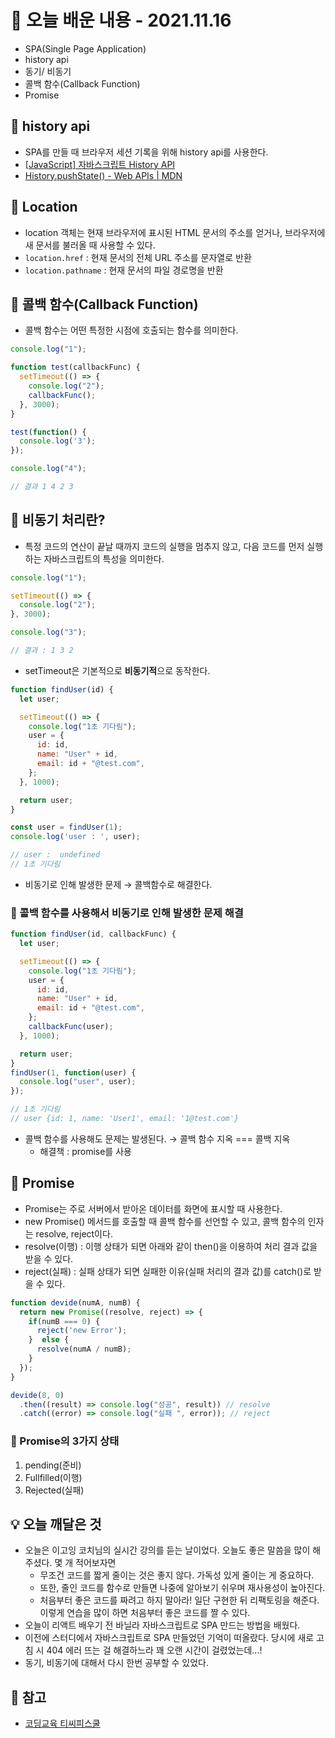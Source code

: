 # 📖 오늘 배운 내용 - 2021.11.16
- SPA(Single Page Application)
- history api
- 동기/ 비동기
- 콜백 함수(Callback Function)
- Promise

## 📝 history api
- SPA를 만들 때 브라우저 세션 기록을 위해 history api를 사용한다.
- [[JavaScript] 자바스크립트 History API](https://lakelouise.tistory.com/168)
- [History.pushState() - Web APIs | MDN](https://developer.mozilla.org/en-US/docs/Web/API/History/pushState)

## 📝 Location
- location 객체는 현재 브라우저에 표시된 HTML 문서의 주소를 얻거나, 브라우저에 새 문서를 불러올 때 사용할 수 있다.
- `location.href` : 현재 문서의 전체 URL 주소를 문자열로 반환
- `location.pathname` : 현재 문서의 파일 경로명을 반환

## 📝 콜백 함수(Callback Function)
- 콜백 함수는 어떤 특정한 시점에 호출되는 함수를 의미한다.
```javascript
console.log("1");

function test(callbackFunc) {
  setTimeout(() => {
    console.log("2");
    callbackFunc();
  }, 3000);
}

test(function() {
  console.log('3');
});

console.log("4");

// 결과 1 4 2 3
```

## 📝 비동기 처리란?
- 특정 코드의 연산이 끝날 때까지 코드의 실행을 멈추지 않고, 다음 코드를 먼저 실행하는 자바스크립트의 특성을 의미한다.
```javascript
console.log("1");

setTimeout(() => {
  console.log("2");
}, 3000);

console.log("3");

// 결과 : 1 3 2
```
- setTimeout은 기본적으로 **비동기적**으로 동작한다.

```javascript
function findUser(id) {
  let user;

  setTimeout(() => {
    console.log("1초 기다림");
    user = {
      id: id,
      name: "User" + id,
      email: id + "@test.com",
    };
  }, 1000);

  return user;
}

const user = findUser(1);
console.log('user : ', user);

// user :  undefined
// 1초 기다림
```
- 비동기로 인해 발생한 문제 → 콜백함수로 해결한다.

### 📕 콜백 함수를 사용해서 비동기로 인해 발생한 문제 해결
```javascript
function findUser(id, callbackFunc) {
  let user;

  setTimeout(() => {
    console.log("1초 기다림");
    user = {
      id: id,
      name: "User" + id,
      email: id + "@test.com",
    };
    callbackFunc(user);
  }, 1000);

  return user;
}
findUser(1, function(user) {
  console.log("user", user);
});

// 1초 기다림
// user {id: 1, name: 'User1', email: '1@test.com'}

```
- 콜백 함수를 사용해도 문제는 발생된다. → 콜백 함수 지옥 === 콜백 지옥
  - 해결책 : promise를 사용

## 📝 Promise
- Promise는 주로 서버에서 받아온 데이터를 화면에 표시할 때 사용한다.
- new Promise() 메서드를 호출할 때 콜백 함수를 선언할 수 있고, 콜백 함수의 인자는 resolve, reject이다.
-  resolve(이행) : 이행 상태가 되면 아래와 같이 then()을 이용하여 처리 결과 값을 받을 수 있다.
- reject(실패) : 실패 상태가 되면 실패한 이유(실패 처리의 결과 값)를 catch()로 받을 수 있다.

```javascript
function devide(numA, numB) {
  return new Promise((resolve, reject) => {
    if(numB === 0) {
      reject('new Error');
    }  else {
      resolve(numA / numB);
    }
  });
}

devide(8, 0)
  .then((result) => console.log("성공", result)) // resolve
  .catch((error) => console.log("실패 ", error)); // reject
```

### 📕 Promise의 3가지 상태
1. pending(준비)
2. Fullfilled(이행)
3. Rejected(실패)

## 💡 오늘 깨달은 것
- 오늘은 이고잉 코치님의 실시간 강의를 듣는 날이었다. 오늘도 좋은 말씀을 많이 해주셨다.  몇 개 적어보자면
  - 무조건 코드를 짧게 줄이는 것은 좋지 않다. 가독성 있게 줄이는 게 중요하다.
  - 또한, 줄인 코드를 함수로 만들면 나중에 알아보기 쉬우며 재사용성이 높아진다.
  - 처음부터 좋은 코드를 짜려고  하지 말아라! 일단 구현한 뒤 리팩토링을 해준다. 이렇게 연습을 많이 하면 처음부터 좋은 코드를 짤 수 있다.
- 오늘이 리액트 배우기 전 바닐라 자바스크립트로 SPA 만드는 방법을 배웠다.
- 이전에 스터디에서 자바스크립트로 SPA 만들었던 기억이 떠올랐다. 당시에 새로 고침 시 404 에러 뜨는 걸 해결하느라 꽤 오랜 시간이 걸렸었는데...!
- 동기, 비동기에 대해서 다시 한번 공부할 수 있었다.

## 📌 참고
- [코딩교육 티씨피스쿨](http://tcpschool.com/javascript/js_bom_location)